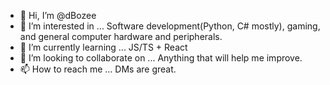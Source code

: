 - 👋 Hi, I’m @dBozee
- 👀 I’m interested in ... Software development(Python, C# mostly), gaming, and general computer hardware and peripherals.
- 🌱 I’m currently learning ... JS/TS + React
- 💞️ I’m looking to collaborate on ... Anything that will help me improve.
- 📫 How to reach me ... DMs are great.
